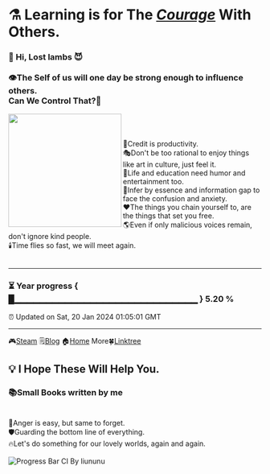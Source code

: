 # ⚗️ Learning is for The *[Courage](https://steamcommunity.com/profiles/76561198179920187)* With Others.
### 🌱 Hi, Lost lambs 😈<br/><br/>👁️The Self of us will one day be strong enough to influence others.<br/>Can We Control That?👿
<img align="left" src="https://github.com/VoluntieTsai/VoluntieTsai/blob/main/Elias.png" height="225" width="auto" >  
<br/><br/><br/>
🤝Credit is productivity.<br/>
🎭Don't be too rational to enjoy things like art in culture, just feel it.<br/>
👻Life and education need humor and entertainment too.<br/>
💬Infer by essence and information gap to face the confusion and anxiety.<br/>
❤️The things you chain yourself to, are the things that set you free.<br/>
🌎Even if only malicious voices remain, don't ignore kind people.<br/>
🕯️Time flies so fast, we will meet again.
<br/><br/>

---
### ⏳ Year progress { █▁▁▁▁▁▁▁▁▁▁▁▁▁▁▁▁▁▁▁▁▁▁▁▁▁▁▁▁▁ } 5.20 %
⏰ Updated on Sat, 20 Jan 2024 01:05:01 GMT

---
🎮[Steam](https://steamcommunity.com/profiles/76561198179920187) 🗒️[Blog](https://steamcommunity.com/profiles/76561198179920187) 🏠[Home](https://steamcommunity.com/profiles/76561198179920187) More🍀[Linktree](https://linktr.ee/)
## 💡 I Hope These Will Help You.
### 📚Small Books written by me<br/><br/>
🍃Anger is easy, but same to forget.<br/>
🛡️Guarding the bottom line of everything.<br/>
🔥Let's do something for our lovely worlds, again and again.<br/><br/>
![Progress Bar CI By liununu](https://github.com/liununu/liununu/workflows/Progress%20Bar%20CI/badge.svg)
